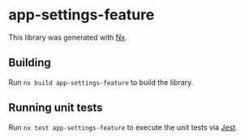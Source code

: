 # app-settings-feature

This library was generated with [Nx](https://nx.dev).

## Building

Run `nx build app-settings-feature` to build the library.

## Running unit tests

Run `nx test app-settings-feature` to execute the unit tests via [Jest](https://jestjs.io).
